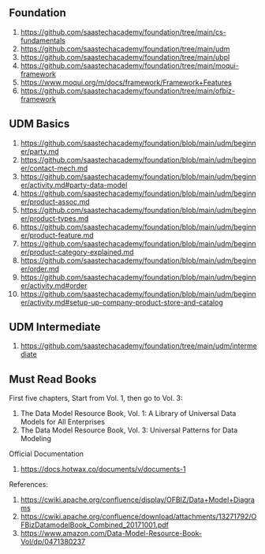 ## Foundation

1. https://github.com/saastechacademy/foundation/tree/main/cs-fundamentals
2. https://github.com/saastechacademy/foundation/tree/main/udm
3. https://github.com/saastechacademy/foundation/tree/main/ubpl
4. https://github.com/saastechacademy/foundation/tree/main/moqui-framework
5. https://www.moqui.org/m/docs/framework/Framework+Features
6. https://github.com/saastechacademy/foundation/tree/main/ofbiz-framework

## UDM Basics 

1. https://github.com/saastechacademy/foundation/blob/main/udm/beginner/party.md
2. https://github.com/saastechacademy/foundation/blob/main/udm/beginner/contact-mech.md
3. https://github.com/saastechacademy/foundation/blob/main/udm/beginner/activity.md#party-data-model
4. https://github.com/saastechacademy/foundation/blob/main/udm/beginner/product-assoc.md
5. https://github.com/saastechacademy/foundation/blob/main/udm/beginner/product-types.md
6. https://github.com/saastechacademy/foundation/blob/main/udm/beginner/product-feature.md
7. https://github.com/saastechacademy/foundation/blob/main/udm/beginner/product-category-explained.md
8. https://github.com/saastechacademy/foundation/blob/main/udm/beginner/order.md
9. https://github.com/saastechacademy/foundation/blob/main/udm/beginner/activity.md#order
10. https://github.com/saastechacademy/foundation/blob/main/udm/beginner/activity.md#setup-up-company-product-store-and-catalog

## UDM Intermediate
1. https://github.com/saastechacademy/foundation/tree/main/udm/intermediate

## Must Read Books
First five chapters, Start from Vol. 1, then go to Vol. 3:
1. The Data Model Resource Book, Vol. 1: A Library of Universal Data Models for All Enterprises
2. The Data Model Resource Book, Vol. 3: Universal Patterns for Data Modeling

Official Documentation 
1. https://docs.hotwax.co/documents/v/documents-1

References:

1. https://cwiki.apache.org/confluence/display/OFBIZ/Data+Model+Diagrams
2. https://cwiki.apache.org/confluence/download/attachments/13271792/OFBizDatamodelBook_Combined_20171001.pdf
3. https://www.amazon.com/Data-Model-Resource-Book-Vol/dp/0471380237
